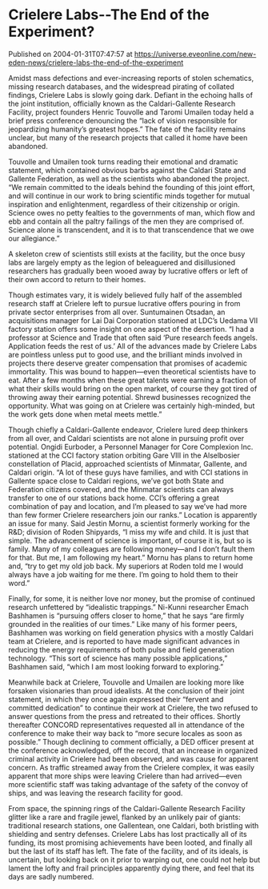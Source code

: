 # Crielere Labs--The End of the Experiment?
Published on 2004-01-31T07:47:57 at https://universe.eveonline.com/new-eden-news/crielere-labs-the-end-of-the-experiment

Amidst mass defections and ever-increasing reports of stolen schematics, missing research databases, and the widespread pirating of collated findings, Crielere Labs is slowly going dark. Defiant in the echoing halls of the joint institution, officially known as the Caldari-Gallente Research Facility, project founders Henric Touvolle and Taromi Umailen today held a brief press conference denouncing the “lack of vision responsible for jeopardizing humanity’s greatest hopes.” The fate of the facility remains unclear, but many of the research projects that called it home have been abandoned.   
  
Touvolle and Umailen took turns reading their emotional and dramatic statement, which contained obvious barbs against the Caldari State and Gallente Federation, as well as the scientists who abandoned the project. “We remain committed to the ideals behind the founding of this joint effort, and will continue in our work to bring scientific minds together for mutual inspiration and enlightenment, regardless of their citizenship or origin. Science owes no petty fealties to the governments of man, which flow and ebb and contain all the paltry failings of the men they are comprised of. Science alone is transcendent, and it is to that transcendence that we owe our allegiance.”   
  
A skeleton crew of scientists still exists at the facility, but the once busy labs are largely empty as the legion of beleaguered and disillusioned researchers has gradually been wooed away by lucrative offers or left of their own accord to return to their homes.   
  
Though estimates vary, it is widely believed fully half of the assembled research staff at Crielere left to pursue lucrative offers pouring in from private sector enterprises from all over. Suntumainen Otsadan, an acquisitions manager for Lai Dai Corporation stationed at LDC’s Uedama VII factory station offers some insight on one aspect of the desertion. “I had a professor at Science and Trade that often said ‘Pure research feeds angels. Application feeds the rest of us.’ All of the advances made by Crielere Labs are pointless unless put to good use, and the brilliant minds involved in projects there deserve greater compensation that promises of academic immortality. This was bound to happen—even theoretical scientists have to eat. After a few months when these great talents were earning a fraction of what their skills would bring on the open market, of course they got tired of throwing away their earning potential. Shrewd businesses recognized the opportunity. What was going on at Crielere was certainly high-minded, but the work gets done when metal meets mettle.”   
  
Though chiefly a Caldari-Gallente endeavor, Crielere lured deep thinkers from all over, and Caldari scientists are not alone in pursuing profit over potential. Ongidi Eurboder, a Personnel Manager for Core Complexion Inc. stationed at the CCI factory station orbiting Gare VIII in the Alselbosier constellation of Placid, approached scientists of Minmatar, Gallente, and Caldari origin. “A lot of these guys have families, and with CCI stations in Gallente space close to Caldari regions, we’ve got both State and Federation citizens covered, and the Minmatar scientists can always transfer to one of our stations back home. CCI’s offering a great combination of pay and location, and I’m pleased to say we’ve had more than few former Crielere researchers join our ranks.” Location is apparently an issue for many. Said Jestin Mornu, a scientist formerly working for the R&D; division of Roden Shipyards, “I miss my wife and child. It is just that simple. The advancement of science is important, of course it is, but so is family. Many of my colleagues are following money—and I don’t fault them for that. But me, I am following my heart.” Mornu has plans to return home and, “try to get my old job back. My superiors at Roden told me I would always have a job waiting for me there. I’m going to hold them to their word.”   
  
Finally, for some, it is neither love nor money, but the promise of continued research unfettered by “idealistic trappings.” Ni-Kunni researcher Emach Bashhamen is “pursuing offers closer to home,” that he says “are firmly grounded in the realities of our times.” Like many of his former peers, Bashhamen was working on field generation physics with a mostly Caldari team at Crielere, and is reported to have made significant advances in reducing the energy requirements of both pulse and field generation technology. “This sort of science has many possible applications,” Bashhamen said, “which I am most looking forward to exploring.”   
  
Meanwhile back at Crielere, Touvolle and Umailen are looking more like forsaken visionaries than proud idealists. At the conclusion of their joint statement, in which they once again expressed their “fervent and committed dedication” to continue their work at Crielere, the two refused to answer questions from the press and retreated to their offices. Shortly thereafter CONCORD representatives requested all in attendance of the conference to make their way back to “more secure locales as soon as possible.” Though declining to comment officially, a DED officer present at the conference acknowledged, off the record, that an increase in organized criminal activity in Crielere had been observed, and was cause for apparent concern. As traffic streamed away from the Crielere complex, it was easily apparent that more ships were leaving Crielere than had arrived—even more scientific staff was taking advantage of the safety of the convoy of ships, and was leaving the research facility for good.   
  
From space, the spinning rings of the Caldari-Gallente Research Facility glitter like a rare and fragile jewel, flanked by an unlikely pair of giants: traditional research stations, one Gallentean, one Caldari, both bristling with shielding and sentry defenses. Crielere Labs has lost practically all of its funding, its most promising achievements have been looted, and finally all but the last of its staff has left. The fate of the facility, and of its ideals, is uncertain, but looking back on it prior to warping out, one could not help but lament the lofty and frail principles apparently dying there, and feel that its days are sadly numbered.
